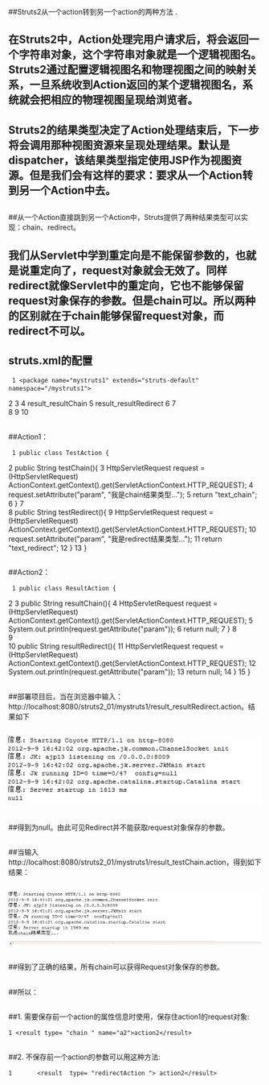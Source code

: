 ##Struts2从一个action转到另一个action的两种方法 .

##
## 在Struts2中，Action处理完用户请求后，将会返回一个字符串对象，这个字符串对象就是一个逻辑视图名。Struts2通过配置逻辑视图名和物理视图之间的映射关系，一旦系统收到Action返回的某个逻辑视图名，系统就会把相应的物理视图呈现给浏览者。


##
## 


##
## Struts2的结果类型决定了Action处理结束后，下一步将会调用那种视图资源来呈现处理结果。默认是dispatcher，该结果类型指定使用JSP作为视图资源。但是我们会有这样的要求：要求从一个Action转到另一个Action中去。


##
##


##
##从一个Action直接跳到另一个Action中，Struts提供了两种结果类型可以实现：chain、redirect。


##
## 


##
## 我们从Servlet中学到重定向是不能保留参数的，也就是说重定向了，request对象就会无效了。同样redirect就像Servlet中的重定向，它也不能够保留request对象保存的参数。但是chain可以。所以两种的区别就在于chain能够保留request对象，而redirect不可以。


##
##


##
## struts.xml的配置

	 1 <package name="mystruts1" extends="struts-default" namespace="/mystruts1">
 2         <!-- 第一个Action -->
 3         <action name="test_*" class="com.action.TestAction" method="{1	}">
 4             <result name="text_chain" type="chain">result_resultChain</result>
 5             <result name="text_redirect" type="redirect">result_resultRedirect</result>
 6         </action>
 7         
 8         <!-- 第二个Action -->
 9         <action name="result_*"  class="com.action.ResultAction" method="{1	}"></action>
10     </package>



##
##Action1：

	 1 public class TestAction {
 2     public String testChain(){
 3         HttpServletRequest request = (HttpServletRequest) ActionContext.getContext().get(ServletActionContext.HTTP_REQUEST);
 4         request.setAttribute("param", "我是chain结果类型...");
 5         return "text_chain";
 6     	}
 7     
 8     public String testRedirect(){
 9         HttpServletRequest request = (HttpServletRequest) ActionContext.getContext().get(ServletActionContext.HTTP_REQUEST);
10         request.setAttribute("param", "我是redirect结果类型...");
11         return "text_redirect";
12     	}
13 	}



##
##Action2：

	 1 public class ResultAction {
 2 
 3     public String resultChain(){
 4         HttpServletRequest request = (HttpServletRequest) ActionContext.getContext().get(ServletActionContext.HTTP_REQUEST);
 5         System.out.println(request.getAttribute("param"));
 6         return null;
 7     	}
 8     
 9     
10     public String resultRedirect(){
11         HttpServletRequest request = (HttpServletRequest) ActionContext.getContext().get(ServletActionContext.HTTP_REQUEST);
12         System.out.println(request.getAttribute("param"));
13         return null;
14     	}
15 	}



##
##部署项目后，当在浏览器中输入：http://localhost:8080/struts2_01/mystruts1/result_resultRedirect.action。结果如下


##
## ![Alt text](../md/img/1347180197_6696.jpg)


##
##得到为null。由此可见Redirect并不能获取request对象保存的参数。


##
##


##
##当输入http://localhost:8080/struts2_01/mystruts1/result_testChain.action，得到如下结果：


##
## ![Alt text](../md/img/1347180281_2536.jpg)


##
##得到了正确的结果，所有chain可以获得Request对象保存的参数。


##
##所以：


##
##1. 需要保存前一个action的属性信息时使用，保存住action1的request对象:

	1 <result type= "chain " name="a2">action2</result> 



##
##2. 不保存前一个action的参数可以用这种方法: 

	1       <result  type= "redirectAction "> action2</result> 



##
##